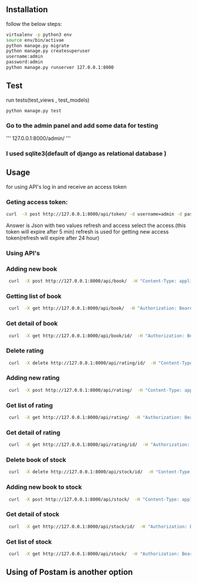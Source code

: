 ## Installation
follow the below steps: 

```bash
virtualenv -p python3 env
source env/bin/activae 
python manage.py migrate 
python manage.py createsuperuser
username:admin
password:admin
python manage.py runserver 127.0.0.1:8000
```

## Test
run tests(test_views , test_models)
```bass
python manage.py test
```

### Go to the admin panel and add some data for testing 
'''
127.0.0.1:8000/admin/
''' 
### I used sqlite3(default of django as relational database )
## Usage
for using API's log in and receive an access token

### Geting access token:
```bash
curl  -X post http://127.0.0.1:8000/api/token/ -d username=admin -d password=admin

```
Answer is Json with two values refresh and access 
select the access.(this token will expire after 5 min)
refresh is used for getting new access token(refresh will expire after 24 hour)

### Using API's

### Adding new book 
```bash
 curl  -X post http://127.0.0.1:8000/api/book/  -H "Content-Type: application/json ,Authorization: Bearer MYTOKEN"  -d '{"name":"xyz","price":"xyz", "author":"xyz", "publisher":"xyz"}'

```

### Getting list of book 
```bash
 curl  -X get http://127.0.0.1:8000/api/book/  -H "Authorization: Bearer MYTOKEN"

```

### Get detail of book 
```bash
 curl  -X get http://127.0.0.1:8000/api/book/id/  -H "Authorization: Bearer MYTOKEN"

```

### Delete rating
```bash
 curl  -X delete http://127.0.0.1:8000/api/rating/id/  -H "Content-Type: application/json ,Authorization: Bearer MYTOKEN" 

```

### Adding new rating 
```bash
 curl  -X post http://127.0.0.1:8000/api/rating/  -H "Content-Type: application/json ,Authorization: Bearer MYTOKEN"  -d '{"user"="xyz", "book"="xyz", "rating":"yxz"}'

```

### Get list of rating 
```bash
 curl  -X get http://127.0.0.1:8000/api/rating/  -H "Authorization: Bearer MYTOKEN"

```

### Get detail of rating 
```bash
 curl  -X get http://127.0.0.1:8000/api/rating/id/  -H "Authorization: Bearer MYTOKEN"

```

### Delete book of stock
```bash
 curl  -X delete http://127.0.0.1:8000/api/stock/id/  -H "Content-Type: application/json ,Authorization: Bearer MYTOKEN" 

```

### Adding new book to stock 
```bash
 curl  -X post http://127.0.0.1:8000/api/stock/  -H "Content-Type: application/json ,Authorization: Bearer MYTOKEN"  -d '{"book":"xyz","in_stock":"xyz","quantity":"xyz"}'

```

### Get detail of stock
```bash
 curl  -X get http://127.0.0.1:8000/api/stock/id/  -H "Authorization: Bearer MYTOKEN"

```

### Get list of stock
```bash
 curl  -X get http://127.0.0.1:8000/api/stock/  -H "Authorization: Bearer MYTOKEN"

```

## Using of Postam is another option
